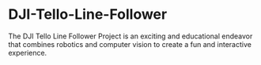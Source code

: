 # DJI-Tello-Line-Follower
The DJI Tello Line Follower Project is an exciting and educational endeavor that combines robotics and computer vision to create a fun and interactive experience.
